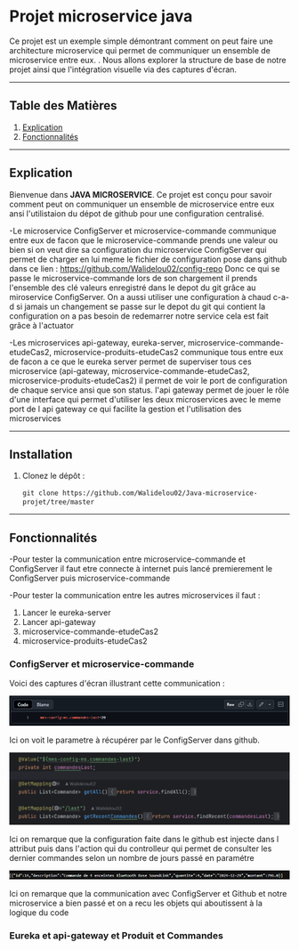 # Projet microservice java

Ce projet est un exemple simple démontrant comment on peut faire une architecture microservice qui permet de communiquer un ensemble de microservice entre eux.
. Nous allons explorer la structure de base de notre projet ainsi que l'intégration visuelle via des captures d'écran.

---

## Table des Matières
1. [Explication](#introduction)
2. [Fonctionnalités](#fonctionnalités)

---

## Explication

Bienvenue dans **JAVA MICROSERVICE**. Ce projet est conçu pour savoir comment peut on communiquer un ensemble de microservice entre eux ansi l'utilistaion du dépot de github pour une configuration centralisé.

-Le microservice ConfigServer et microservice-commande communique entre eux de facon que le microservice-commande prends une valeur ou bien si on veut dire sa configuration du microservice ConfigServer qui permet
de charger en lui meme le fichier de configuration pose dans github dans ce lien :
https://github.com/Walidelou02/config-repo
Donc ce qui se passe le microservice-commande lors de son chargement il prends l'ensemble des clé valeurs enregistré dans le depot du git grâce au miroservice ConfigServer.
On a aussi utiliser une configuration à chaud c-a-d si jamais un changement se passe sur le depot du git qui contient la configuration on a pas besoin de redemarrer notre service
cela est fait grâce à l'actuator

-Les microservices  api-gateway, eureka-server, microservice-commande-etudeCas2, microservice-produits-etudeCas2 communique tous entre eux
de facon a ce que le eureka server permet de superviser tous ces microservice (api-gateway, microservice-commande-etudeCas2, microservice-produits-etudeCas2)
il permet de voir le port de configuration de chaque service ansi que son status.
l'api gateway permet de jouer le rôle d'une interface qui permet d'utiliser les deux microservices avec le meme port de l api gateway ce qui facilite la gestion et l'utilisation des microservices

---

## Installation

1. Clonez le dépôt :
   ```
   git clone https://github.com/Walidelou02/Java-microservice-projet/tree/master
   ```

---

## Fonctionnalités
-Pour tester la communication entre microservice-commande et ConfigServer il faut etre connecte à internet puis lancé premierement le ConfigServer puis microservice-commande

-Pour tester la communication entre les autres microservices il faut :
1) Lancer le eureka-server
2) Lancer api-gateway
3) microservice-commande-etudeCas2
4) microservice-produits-etudeCas2

### ConfigServer et microservice-commande
Voici des captures d'écran illustrant cette communication :

![Configuration prise du depôt de github](images/githubParameter.png)

Ici on voit le parametre à récupérer par le ConfigServer dans github.

![Controlleur de microservice-commande](images/ControllerGithubParameterAndFunctionUsingIt.png)

Ici on remarque que la configuration faite dans le github est injecte dans l attribut puis dans l'action qui du controlleur qui permet de consulter les dernier commandes selon un nombre de jours passé en paramétre

![Résultat de l'action getRecentCommandes de microservice-commande](images/ResultOfUseCase1.png)

Ici on remarque que la communication avec ConfigServer et Github et notre microservice a bien passé et on a recu les objets qui aboutissent à la logique du code

### Eureka et api-gateway et Produit et Commandes





